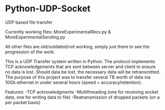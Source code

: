 # Python-UDP-Socket
UDP based file transfer

Currently working files:
MoreExperimentalRecv.py & MoreExperimentalSending.py

All other files are old/outdated/not working, simply just there to see the progression of the work.

This is a UDP Transfer system written in Python. The protocol implements TCP acknowledgements that are sent between server and client to ensure no data is lost. Should data be lost, the necessary data will be retransmitted. The purpose of this project was to transfer several TB worth of data via 10Gb ethernet in under several hours (speed + accuracy/retention).

Features:
	-TCP acknowledgments
	-Multithreading (one for receiving socket data, one for writing data to file)
	-Reatransmission of dropped packets (on a per packet basis)
	
